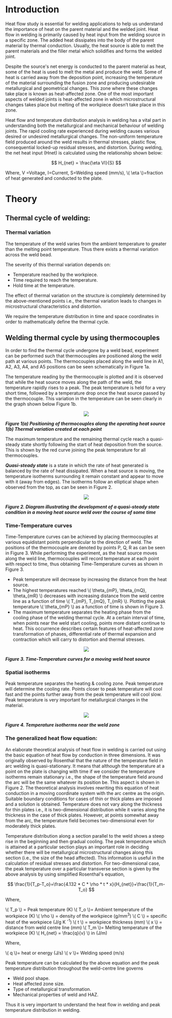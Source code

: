 #  Introduction

Heat flow study is essential for welding applications to help us understand the importance of heat on the parent material and the welded joint. Heat flow in welding is primarily caused by heat input from the welding source in a specific zone. The added heat dissipates into the body of the parent material by thermal conduction. Usually, the heat source is able to melt the parent materials and the filler metal which solidifies and forms the welded joint.

Despite the source's net energy is conducted to the parent material as heat, some of the heat is used to melt the metal and produce the weld. Some of heat is carried away from the deposition point, increasing the temperature of the material surrounding the fusion zone and producing undesirable   metallurgical and geometrical changes. This zone where these changes take place is known as heat-affected zone. One of the most important aspects of welded joints is heat-affected zone in which microstructural changes takes place but melting of the workpiece doesn’t take place in this zone.

Heat flow and temperature distribution analysis in welding has a vital part in understanding both the metallurgical and mechanical behaviour of welding joints. The rapid cooling rate experienced during welding causes various desired or undesired metallurgical changes. The non-uniform temperature field produced around the weld results in thermal stresses, plastic flow, consequential locked-up residual stresses, and distortion.
During welding, the net heat input (Hnet) is calculated using the relationship shown below:

$$ H_{net} =  \frac{\eta VI}{S} $$

Where, 
V =Voltage,
I=Current,
S=Welding speed (mm/s), 
\\( \eta \\)=fraction of heat generated and conducted to the plate.

# Theory
## Thermal cycle of welding:
### Thermal variation
The temperature of the weld varies from the ambient temperature to greater than the melting point   temperature. Thus there exists a thermal variation across the weld bead.

The severity of this thermal variation depends on:
- Temperature reached by the workpiece.
- Time required to reach the temperature.
- Hold time at the temperature.

The effect of thermal variation on the structure is completely determined by the above-mentioned points i.e., the thermal variation leads to changes in microstructural characteristics and distortion.

We require the temperature distribution in time and space coordinates in order to mathematically define the thermal cycle.

## Welding thermal cycle by using thermocouples
In order to find the thermal cycle undergone by a weld bead, experiment can be performed such that thermocouples are positioned along the weld path at various points. The thermocouples placed along the weld line in A1, A2, A3, A4, and A5 positions can be seen schematically in Figure 1a.

The temperature reading by the thermocouple is plotted and it is observed that while the heat source moves along the path of the weld, the temperature rapidly rises to a peak. The peak temperature is held for a very short time, followed by a temperature drop once the heat source passed by the thermocouple. This variation in the temperature can be seen clearly in the graph shown below Figure 1b.

<div align="center">
<img src="./images/Fig. 1.png">
</div>

***Figure 1(a) Positioning of thermocouples along the operating heat source***
***1(b) Thermal variation created at each point***

The maximum temperature and the remaining thermal cycle reach a quasi-steady state shortly following the start of heat deposition from the source. This is shown by the red curve joining the peak temperature for all thermocouples.

***Quasi-steady state*** is a state in which the rate of heat generated is balanced by the rate of heat dissipated.
When a heat source is moving, the temperature isotherms surrounding it remain constant and appear to move with it (away from edges). The isotherms follow an elliptical shape when observed from the top, as can be seen in Figure 2.

<div align="center">
<img src="./images/Fig. 2.png">
</div>

***Figure 2. Diagram illustrating the development of a quasi-steady state condition in a moving heat source weld over the course of some time***

### Time-Temperature curves
      
Time-Temperature curves can be achieved by placing thermocouples at   various equidistant points perpendicular to the direction of weld. The positions of the thermocouple are denoted by points P, Q, R as can be seen in Figure 3. While performing the experiment, as the heat source moves along the weld line, thermocouples will record temperature at each point with respect to time, thus obtaining Time-Temperature curves as shown in Figure 3. 

 - Peak temperature will decrease by increasing the distance from the heat source.
 - The highest temperatures reached \\( \theta_{mP}, \theta_{mQ}, \theta_{mR} \\) decreases with increasing distance from the weld centre line as a function of time \\( T_{mP}, T_{mQ}, T_{mR} \\). Plotting the peak temperature \\( \theta_{mP} \\) as a function of time is shown in Figure 3.
 - The maximum temperature separates the heating phase from the cooling phase of the welding thermal cycle.  At a certain interval of time, when points near the weld start cooling, points more distant continue to heat. This occurrence describes certain features of heat-affected zone transformation of phases, differential rate of thermal expansion and contraction which will carry to distortion and thermal stresses.
      
<div align="center">
<img src="./images/Fig. 3.png">
</div>               

***Figure 3. Time-Temperature curves for a moving weld heat source***

### Spatial isotherms
Peak temperature separates the heating & cooling zone. Peak temperature will determine the cooling rate. Points closer to peak temperature will cool fast and the points further away from the peak temperature will cool slow. Peak temperature is very important for metallurgical changes in the material.

<div align="center">
<img src="./images/Fig. 4.png">
</div>

***Figure 4. Temperature isotherms near the weld zone***


### The generalized heat flow equation:
An elaborate theoretical analysis of heat flow in welding is carried out using the basic equation of heat flow by conduction in three dimensions. It was originally observed by Rosenthal that the nature of the temperature field in arc welding is quasi-stationary. It means that although the temperature at a point on the plate is changing with time if we consider the temperature isotherms remain stationary i.e., the shape of the temperature field around the arc will be the same whatever its position be. This aspect is shown in Figure 2. The theoretical analysis involves rewriting this equation of heat conduction in a moving coordinate system with the arc centre as the origin. Suitable boundary conditions for cases of thin or thick plates are imposed and a solution is obtained. Temperature does not vary along the thickness for thin plates i.e., it is two-dimensional distribution while it varies along the thickness in the case of thick plates. However, at points somewhat away from the arc, the temperature field becomes two-dimensional even for moderately thick plates.

Temperature distribution along a section parallel to the weld shows a steep rise in the beginning and then gradual cooling. The peak temperature which is attained at a particular section plays an important role in deciding whether there will be metallurgical microstructural changes along this section (i.e., the size of the head affected). This information is useful in the calculation of residual stresses and distortion.
For two-dimensional case, the peak temperature over a particular transverse section is given by the above analysis by using simplified Rosenthal's equation,

$$ \frac{1}{T_p-T_o}=\frac{4.132 * C * \rho * t * x}{H_{net}}+\frac{1}{T_m-T_o} $$ 

Where,

\\( T_p \\) =    Peak temperature (K)
\\( T_o \\)=    Ambient temperature of the workpiece (K)
\\(  \rho \\) =    density of the workpiece (g/mm<sup>3</sup>)
\\( C  \\) =    specific heat of the workpiece (J/g K <sup>-1</sup>)
\\( t   \\)  =    workpiece thickness (mm)
\\( x   \\) =    distance from weld centre line (mm)
\\( T_m \\)=    Melting temperature of the workpiece (K)
\\( H_{net}  =   \frac{q}{v} \\) in (J/m)

Where,

\\( q \\)= heat or energy (J/s)
\\( v \\)= Welding speed (m/s)

Peak temperature can be calculated by the above equation and the peak temperature distribution throughout the weld-centre line governs
- Weld pool shape.
- Heat affected zone size.
- Type of metallurgical transformation.
- Mechanical properties of weld and HAZ.

Thus it is very important to understand the heat flow in welding and peak temperature distribution in welding.

<script id="MathJax-script" async src="https://cdn.jsdelivr.net/npm/mathjax@3/es5/tex-mml-chtml.js"></script>